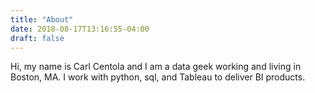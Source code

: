 ```yaml
---
title: "About"
date: 2018-08-17T13:16:55-04:00
draft: false
---
```


Hi, my name is Carl Centola and I am a data geek working and living in Boston, MA. I work with python, sql, and Tableau to deliver BI products.
